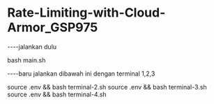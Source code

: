 # Rate-Limiting-with-Cloud-Armor_GSP975

----jalankan dulu

bash main.sh

----baru jalankan dibawah ini dengan terminal 1,2,3

source .env && bash terminal-2.sh
source .env && bash terminal-3.sh
source .env && bash terminal-4.sh
